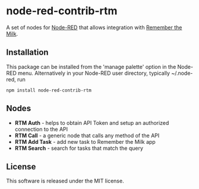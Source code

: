# node-red-contrib-rtm

A set of nodes for [Node-RED](http://nodered.org) that allows integration with [Remember the Milk](https://www.rememberthemilk.com).

## Installation

This package can be installed from the 'manage palette' option in the Node-RED menu. Alternatively in your Node-RED user directory, typically ~/.node-red, run

    npm install node-red-contrib-rtm
    
## Nodes

- **RTM Auth** - helps to obtain API Token and setup an authorized connection to the API
- **RTM Call** - a generic node that calls any method of the API
- **RTM Add Task** - add new task to Remember the Milk app
- **RTM Search** - search for tasks that match the query

## License

This software is released under the MIT license.
